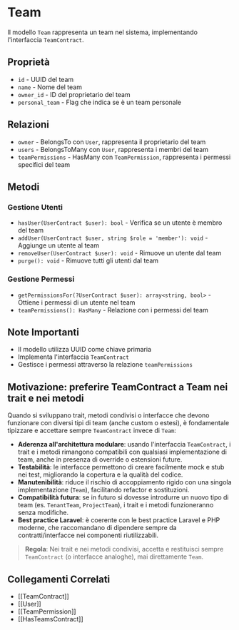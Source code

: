 # Team

Il modello `Team` rappresenta un team nel sistema, implementando l'interfaccia `TeamContract`.

## Proprietà

- `id` - UUID del team
- `name` - Nome del team
- `owner_id` - ID del proprietario del team
- `personal_team` - Flag che indica se è un team personale

## Relazioni

- `owner` - BelongsTo con `User`, rappresenta il proprietario del team
- `users` - BelongsToMany con `User`, rappresenta i membri del team
- `teamPermissions` - HasMany con `TeamPermission`, rappresenta i permessi specifici del team

## Metodi

### Gestione Utenti

- `hasUser(UserContract $user): bool` - Verifica se un utente è membro del team
- `addUser(UserContract $user, string $role = 'member'): void` - Aggiunge un utente al team
- `removeUser(UserContract $user): void` - Rimuove un utente dal team
- `purge(): void` - Rimuove tutti gli utenti dal team

### Gestione Permessi

- `getPermissionsFor(?UserContract $user): array<string, bool>` - Ottiene i permessi di un utente nel team
- `teamPermissions(): HasMany` - Relazione con i permessi del team

## Note Importanti

- Il modello utilizza UUID come chiave primaria
- Implementa l'interfaccia `TeamContract`
- Gestisce i permessi attraverso la relazione `teamPermissions`

## Motivazione: preferire TeamContract a Team nei trait e nei metodi

Quando si sviluppano trait, metodi condivisi o interfacce che devono funzionare con diversi tipi di team (anche custom o estesi), è fondamentale tipizzare e accettare sempre `TeamContract` invece di `Team`:

- **Aderenza all'architettura modulare**: usando l'interfaccia `TeamContract`, i trait e i metodi rimangono compatibili con qualsiasi implementazione di team, anche in presenza di override o estensioni future.
- **Testabilità**: le interfacce permettono di creare facilmente mock e stub nei test, migliorando la copertura e la qualità del codice.
- **Manutenibilità**: riduce il rischio di accoppiamento rigido con una singola implementazione (`Team`), facilitando refactor e sostituzioni.
- **Compatibilità futura**: se in futuro si dovesse introdurre un nuovo tipo di team (es. `TenantTeam`, `ProjectTeam`), i trait e i metodi funzioneranno senza modifiche.
- **Best practice Laravel**: è coerente con le best practice Laravel e PHP moderne, che raccomandano di dipendere sempre da contratti/interfacce nei componenti riutilizzabili.

> **Regola**: Nei trait e nei metodi condivisi, accetta e restituisci sempre `TeamContract` (o interfacce analoghe), mai direttamente `Team`.

## Collegamenti Correlati

- [[TeamContract]]
- [[User]]
- [[TeamPermission]]
- [[HasTeamsContract]] 
